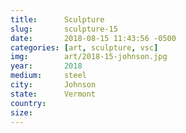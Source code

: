 ```yaml
---
title:  	Sculpture
slug:		sculpture-15
date:   	2018-08-15 11:43:56 -0500
categories: [art, sculpture, vsc]
img:		art/2018-15-johnson.jpg
year:		2018
medium:		steel
city:		Johnson
state:		Vermont
country:
size:
---
```

